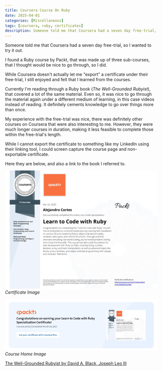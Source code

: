 ```yaml
---
title: Coursera Course On Ruby
date: 2025-04-01
categories: [Miscellaneous]
tags: [coursera, ruby, certificates]
description: Someone told me that Coursera had a seven day free-trial, so I wanted to try it out.
---
```


Someone told me that Coursera had a seven day free-trial, so I wanted to try it out.

I found a Ruby course by Packt, that was made up of three sub-courses, that I thought would be nice to go through, so I did.

While Coursera doesn't actually let me "export" a certificate under their free-trial, I still enjoyed and felt that I learned from the courses.

Currently I'm reading through a Ruby book (*The Well-Grounded Rubyist*), that covered a lot of the same material. Even so, it was nice to go through the material again under a different medium of learning, in this case videos instead of reading. It definitely cements knowledge to go over things more than once.

My experience with the free-trial was nice, there was definitely other courses on Coursera that were also interesting to me. However, they were much longer courses in duration, making it less feasible to complete those within the free-trial's length.

While I cannot export the certificate to something like my LinkedIn using their linking tool, I could screen capture the course page and non-exportable certificate. 

Here they are below, and also a link to the book I referred to. 

![Certificate Image](assets/img/posts/coursera-course/coursera-course_0.png)
_Certificate Image_

![Course Home Image](assets/img/posts/coursera-course/coursera-course_1.png)
_Course Home Image_

[The Well-Grounded Rubyist by David A. Black, Joseph Leo III](https://www.manning.com/books/the-well-grounded-rubyist-third-edition)
